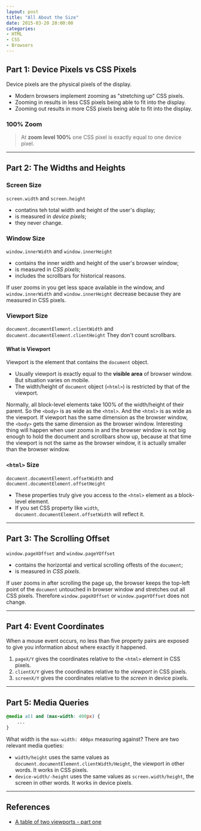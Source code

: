 ```yaml
---
layout: post
title: "All About the Size"
date: 2015-03-20 20:00:00
categories:
- HTML
- CSS
- Browsers
---
```


## Part 1: Device Pixels vs CSS Pixels

Device pixels are the physical pixels of the display.

- Modern browsers implement zooming as "stretching up" CSS pixels. 
- Zooming in results in less CSS pixels being able to fit into the display.
- Zooming out results in more CSS pixels being able to fit into the display.

### 100% Zoom

> At **zoom level 100%** one CSS pixel is exactly equal to one device pixel.

---

## Part 2: The Widths and Heights

### Screen Size

`screen.width` and `screen.height`

- contatins teh total width and height of the user's display;
- is measured in *device pixels*;
- they never change.

### Window Size

`window.innerWidth` and `window.innerHeight`

- contains the inner width and height of the user's browser window;
- is measured in *CSS pixels*;
- includes the scrollbars for historical reasons.

If user zooms in you get less space available in the window, and `window.innerWidth` and `window.innerHeight` decrease because they are measured in CSS pixels.

### Viewport Size

`document.documentElement.clientWidth` and `document.documentElement.clientHeight`
They don't count scrollbars.

#### What is Viewport

Viewport is the element that contains the `document` object.

- Usually viewport is exactly equal to the **visible area** of browser window. But situation varies on mobile.
- The width/height of `document` object (`<html>`) is restricted by that of the viewport.

Normally, all block-level elements take 100% of the width/height of their parent. So the `<body>` is as wide as the `<html>`. And the `<html>` is as wide as the viewport. If viewport has the same dimension as the browser window, the `<body>` gets the same dimension as the browser window. Interesting thing will happen when user zooms in and the browser window is not big enough to hold the document and scrollbars show up, because at that time the viewport is not the same as the browser window, it is actually smaller than the browser window.

### `<html>` Size

`document.documentElement.offsetWidth` and `document.documentElement.offsetHeight`

- These properties truly give you access to the `<html>` element as a block-level element.
- If you set CSS property like `width`, `document.documentElement.offsetWidth` will reflect it.

---

## Part 3: The Scrolling Offset

`window.pageXOffset` and `window.pageYOffset`

- contains the horizontal and vertical scrolling offests of the `document`;
- is measured in *CSS pixels*.

If user zooms in after scrolling the page up, the browser keeps the top-left point of the `document` untouched in browser window and stretches out all CSS pixels. Therefore `window.pageXOffset` or `window.pageYOffset` does not change.

---

## Part 4: Event Coordinates

When a mouse event occurs, no less than five property pairs are exposed to give you information about where exactly it happened.

1. `pageX/Y` gives the coordinates relative to the `<html>` element in CSS pixels.
2. `clientX/Y` gives the coordinates relative to the *viewport* in CSS pixels.
3. `screenX/Y` gives the coordinates relative to the *screen* in device pixels.

---

## Part 5: Media Queries

```css
@media all and (max-width: 400px) {
	...
}
```

What width is the `max-width: 400px` measuring against? There are two relevant media queties:

- `width/height` uses the same values as `document.documentElement.clientWidth/Height`, the viewport in other words. It works in CSS pixels.
- `device-width/-height` uses the same values as `screen.width/height`, the screen in other words. It works in device pixels.

---

## References

- [A table of two viewports - part one](http://www.quirksmode.org/mobile/viewports.html)
